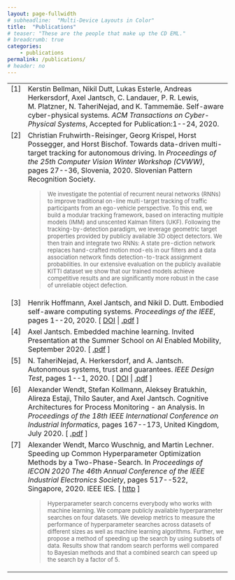 ```yaml
---
layout: page-fullwidth
# subheadline:  "Multi-Device Layouts in Color"
title:  "Publications"
# teaser: "These are the people that make up the CD EML."
# breadcrumb: true
categories:
    - publications 
permalink: /publications/
# header: no
---
```



<table>

<tr valign="top">
<td align="right" class="bibtexnumber">
[<a name="bellman:2020a">1</a>]
</td>
<td class="bibtexitem">
Kerstin Bellman, Nikil Dutt, Lukas Esterle, Andreas Herkersdorf, Axel Jantsch,
  C.&nbsp;Landauer, P.&nbsp;R. Lewis, M.&nbsp;Platzner, N.&nbsp;TaheriNejad, and K.&nbsp;Tammem&auml;e.
 Self-aware cyber-physical systems.
 <em>ACM Transactions on Cyber-Physical Systems</em>, Accepted for
  Publication:1--24, 2020.

</td>
</tr>


<tr valign="top">
<td align="right" class="bibtexnumber">
[<a name="fruhwirth:2020a">2</a>]
</td>
<td class="bibtexitem">
Christian Fruhwirth-Reisinger, Georg Krispel, Horst Possegger, and Horst
  Bischof.
 Towards data-driven multi-target tracking for autonomous driving.
 In <em>Proceedings of the 25th Computer Vision Winter Workshop
  (CVWW)</em>, pages 27--36, Slovenia, 2020. Slovenian Pattern Recognition Society.
<blockquote><font size="-1">
We investigate the potential of recurrent neural networks
		  (RNNs) to improve traditional on-line multi-target tracking
		  of traffic participants from an ego-vehicle perspective. To
		  this end, we build a modular tracking framework, based on
		  interacting multiple models (IMM) and unscented Kalman
		  filters (UKF). Following the tracking-by-detection
		  paradigm, we leverage geometric target properties provided
		  by publicly available 3D object detectors. We then train
		  and integrate two RNNs: A state pre-diction network
		  replaces hand-crafted motion mod-els in our filters and a
		  data association network finds detection-to-track
		  assignment probabilities. In our extensive evaluation on
		  the publicly available KITTI dataset we show that our
		  trained models achieve competitive results and are
		  significantly more robust in the case of unreliable object
		  defection.
</font></blockquote>

</td>
</tr>


<tr valign="top">
<td align="right" class="bibtexnumber">
[<a name="hoffmann:2020a">3</a>]
</td>
<td class="bibtexitem">
Henrik Hoffmann, Axel Jantsch, and Nikil&nbsp;D. Dutt.
 Embodied self-aware computing systems.
 <em>Proceedings of the IEEE</em>, pages 1--20, 2020.
[&nbsp;<a href="http://dx.doi.org/10.1109/JPROC.2020.2977054">DOI</a>&nbsp;| 
<a href="http://jantsch.se/AxelJantsch/papers/2020/HankHoffmann-IEEEProceedings.pdf">.pdf</a>&nbsp;]

</td>
</tr>


<tr valign="top">
<td align="right" class="bibtexnumber">
[<a name="presentation:2020a">4</a>]
</td>
<td class="bibtexitem">
Axel Jantsch.
 Embedded machine learning.
 Invited Presentation at the Summer School on AI Enabled Mobility,
  September 2020.
[&nbsp;<a href="http://jantsch.se/AxelJantsch/presentations/2020/AI-EnabledMobility-SummerSchool.pdf">.pdf</a>&nbsp;]

</td>
</tr>


<tr valign="top">
<td align="right" class="bibtexnumber">
[<a name="taherinejad:2020a">5</a>]
</td>
<td class="bibtexitem">
N.&nbsp;TaheriNejad, A.&nbsp;Herkersdorf, and A.&nbsp;Jantsch.
 Autonomous systems, trust and guarantees.
 <em>IEEE Design Test</em>, pages 1--1, 2020.
[&nbsp;<a href="http://dx.doi.org/ 10.1109/MDAT.2020.3024145">DOI</a>&nbsp;| 
<a href="http://jantsch.se/AxelJantsch/papers/2020/NimaTaherinejad-DesignAndTest.pdf">.pdf</a>&nbsp;]

</td>
</tr>


<tr valign="top">
<td align="right" class="bibtexnumber">
[<a name="wendt_cognitive_2020">6</a>]
</td>
<td class="bibtexitem">
Alexander Wendt, Stefan Kollmann, Aleksey Bratukhin, Alireza Estaji, Thilo
  Sauter, and Axel Jantsch.
 Cognitive Architectures for Process Monitoring - an Analysis.
 In <em>Proceedings of the 18th IEEE International Conference
  on Industrial Informatics</em>, pages 167--173, United Kingdom, July
  2020.
[&nbsp;<a href="http://jantsch.se/AxelJantsch/papers/2020/AlexanderWendt-INDIN.pdf">.pdf</a>&nbsp;]

</td>
</tr>


<tr valign="top">
<td align="right" class="bibtexnumber">
[<a name="wendt_speeding_2020">7</a>]
</td>
<td class="bibtexitem">
Alexander Wendt, Marco Wuschnig, and Martin Lechner.
 Speeding up Common Hyperparameter Optimization Methods by a
  Two-Phase-Search.
 In <em>Proceedings of IECON 2020 The 46th Annual Conference
  of the IEEE Industrial Electronics Society</em>, pages 517--522,
  Singapore, 2020. IEEE IES.
[&nbsp;<a href="https://www.researchgate.net/publication/344767663_Speeding_up_Common_Hyperparameter_Optimization_Methods_by_a_Two-Phase-Search">http</a>&nbsp;]
<blockquote><font size="-1">
Hyperparameter search concerns everybody who works with machine learning. We compare publicly available hyperparameter searches on four datasets. We develop metrics to measure the performance of hyperparameter searches across datasets of different sizes as well as machine learning algorithms. Further, we propose a method of speeding up the search by using subsets of data. Results show that random search performs well compared to Bayesian methods and that a
combined search can speed up the search by a factor of 5.
</font></blockquote>

</td>
</tr>
</table>